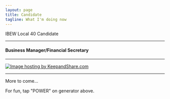 ```yaml
---
layout: page
title: Candidate
tagline: What I'm doing now
---
```


IBEW Local 40 Candidate
<hr/>
<h4>Business Manager/Financial Secretary</h4>
<hr/>
<a href="https://www.keepandshare.com/doc10/32766/the-electrical-worker-online-pdf-374k?dn=y&dnad=y" target="_blank" title="Click for IBEW article"><img src="https://www.keepandshare.com/doc10/32766/the-electrical-worker-online-pdf-374k?ifr=y" border="0" alt="Image hosting by KeepandShare.com" /></a>
<hr/>
More to come... 

For fun, tap "POWER" on generator above.